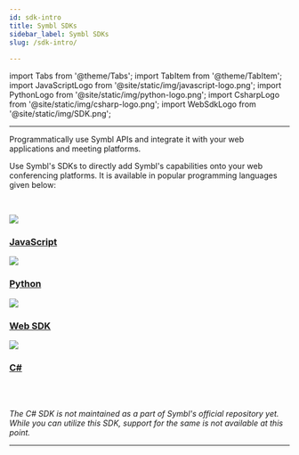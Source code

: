 ```yaml
---
id: sdk-intro
title: Symbl SDKs
sidebar_label: Symbl SDKs
slug: /sdk-intro/
 
---
```

 
import Tabs from '@theme/Tabs';
import TabItem from '@theme/TabItem';
import JavaScriptLogo from '@site/static/img/javascript-logo.png';
import PythonLogo from '@site/static/img/python-logo.png';
import CsharpLogo from '@site/static/img/csharp-logo.png';
import WebSdkLogo from '@site/static/img/SDK.png';

---

Programmatically use Symbl APIs and integrate it with your web applications and meeting platforms.
 
Use Symbl's SDKs to directly add Symbl's capabilities onto your web conferencing platforms. It is available in popular programming languages given below:

&nbsp; 

<div class="sdk-card-container">
<a class="sdk-card sdk-card1-bg" href="/docs/javascript-sdk/introduction">
    <img class="sdk-card-logo" src={JavaScriptLogo}></img>
    <h3 class="sdk-card-header">JavaScript</h3>
</a>

<a class="sdk-card sdk-card2-bg" href="/docs/python-sdk/overview">
    <img class="sdk-card-logo" src={PythonLogo}></img>
    <h3 class="sdk-card-header">Python</h3>
</a>

<a class="sdk-card sdk-card3-bg" href="https://github.com/symblai/symbl-web-sdk">
    <img class="sdk-card-logo" src={WebSdkLogo}></img>
    <h3 class="sdk-card-header">Web SDK</h3>
</a>

<a class="sdk-card sdk-card4-bg" href="https://github.com/ranjancse26/symbl-csharp-sdk">
    <img class="sdk-card-logo" src={CsharpLogo}></img>
    <h3 class="sdk-card-header">C#</h3>
</a>
</div>

<!-- &nbsp; 
&nbsp; 
&nbsp; -->

<br/>
<br/>


*The C# SDK is not maintained as a part of Symbl's official repository yet. While you can utilize this SDK, support for the same is not available at this point.*  

---

